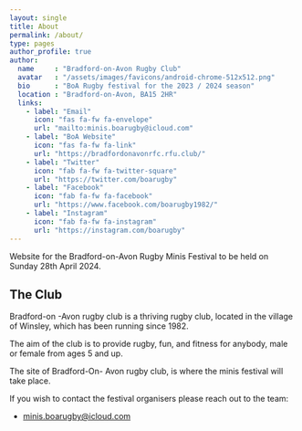 ```yaml
---
layout: single
title: About
permalink: /about/    
type: pages
author_profile: true
author:
  name     : "Bradford-on-Avon Rugby Club"
  avatar   : "/assets/images/favicons/android-chrome-512x512.png"
  bio      : "BoA Rugby festival for the 2023 / 2024 season"
  location : "Bradford-on-Avon, BA15 2HR"
  links:
    - label: "Email"
      icon: "fas fa-fw fa-envelope"
      url: "mailto:minis.boarugby@icloud.com"
    - label: "BoA Website"
      icon: "fas fa-fw fa-link"
      url: "https://bradfordonavonrfc.rfu.club/"
    - label: "Twitter"
      icon: "fab fa-fw fa-twitter-square"
      url: "https://twitter.com/boarugby"        
    - label: "Facebook"
      icon: "fab fa-fw fa-facebook"
      url: "https://www.facebook.com/boarugby1982/"  
    - label: "Instagram"
      icon: "fab fa-fw fa-instagram"
      url: "https://instagram.com/boarugby"  
---
```


Website for the Bradford-on-Avon Rugby Minis Festival to be held on Sunday 28th April 2024.

## The Club
Bradford-on -Avon rugby club is a thriving rugby club, located in the village of Winsley, which has been running since 1982. 

The aim of the club is to provide rugby, fun, and fitness for anybody, male or female from ages 5 and up. 

The site of Bradford-On- Avon rugby club, is where the minis festival will take place.

If you wish to contact the festival organisers please reach out to the team:
* minis.boarugby@icloud.com
